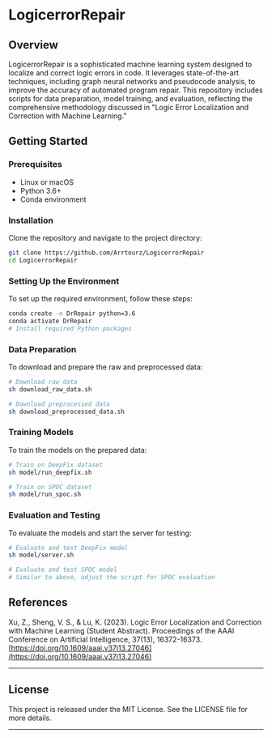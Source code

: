 # LogicerrorRepair

## Overview

LogicerrorRepair is a sophisticated machine learning system designed to localize and correct logic errors in code. It leverages state-of-the-art techniques, including graph neural networks and pseudocode analysis, to improve the accuracy of automated program repair. This repository includes scripts for data preparation, model training, and evaluation, reflecting the comprehensive methodology discussed in "Logic Error Localization and Correction with Machine Learning."

## Getting Started

### Prerequisites

- Linux or macOS
- Python 3.6+
- Conda environment

### Installation

Clone the repository and navigate to the project directory:

```bash
git clone https://github.com/Arrtourz/LogicerrorRepair
cd LogicerrorRepair
```

### Setting Up the Environment

To set up the required environment, follow these steps:

```bash
conda create -n DrRepair python=3.6
conda activate DrRepair
# Install required Python packages
```

### Data Preparation

To download and prepare the raw and preprocessed data:

```bash
# Download raw data
sh download_raw_data.sh

# Download preprocessed data
sh download_preprocessed_data.sh
```

### Training Models

To train the models on the prepared data:

```bash
# Train on DeepFix dataset
sh model/run_deepfix.sh

# Train on SPOC dataset
sh model/run_spoc.sh
```

### Evaluation and Testing

To evaluate the models and start the server for testing:

```bash
# Evaluate and test DeepFix model
sh model/server.sh

# Evaluate and test SPOC model
# Similar to above, adjust the script for SPOC evaluation
```

## References

Xu, Z., Sheng, V. S., & Lu, K. (2023). Logic Error Localization and Correction with Machine Learning (Student Abstract). Proceedings of the AAAI Conference on Artificial Intelligence, 37(13), 16372-16373. [https://doi.org/10.1609/aaai.v37i13.27046](https://doi.org/10.1609/aaai.v37i13.27046)

---

## License

This project is released under the MIT License. See the LICENSE file for more details.

---
